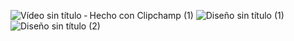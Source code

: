 
![Vídeo sin título ‐ Hecho con Clipchamp (1)](https://github.com/user-attachments/assets/61d4f718-cacc-4443-a2c2-cd5ff2482db2)
![Diseño sin título (1)](https://github.com/user-attachments/assets/8ff519f1-c8f3-4690-ba9f-b5f8b20b5614)
![Diseño sin título (2)](https://github.com/user-attachments/assets/72fd3453-92c9-438f-ab53-0bbd134c9f3e)
